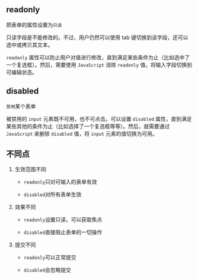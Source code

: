 readonly
---

把表单的属性设置为`只读`

只读字段是不能修改的。不过，用户仍然可以使用 tab 键切换到该字段，还可以选中或拷贝其文本。

`readonly` 属性可以防止用户对值进行修改，直到满足某些条件为止（比如选中了一个复选框）。然后，需要使用 `JavaScript` 消除 `readonly` 值，将输入字段切换到可编辑状态。

disabled
---

`禁用`某个表单

被禁用的 `input` 元素既不可用，也不可点击。可以设置 `disabled` 属性，直到满足某些其他的条件为止（比如选择了一个复选框等等）。然后，就需要通过 `JavaScript` 来删除 `disabled` 值，将 `input` 元素的值切换为可用。

不同点
---

1. 生效范围不同

    * `readonly`只对可输入的表单有效
    
    * `disabled`对所有表单生效

2. 效果不同

    * `readonly`设置只读，可以获取焦点

    * `disabled`直接阻止表单的一切操作

3. 提交不同

    * `readonly`可以正常提交

    * `disabled`会忽略提交